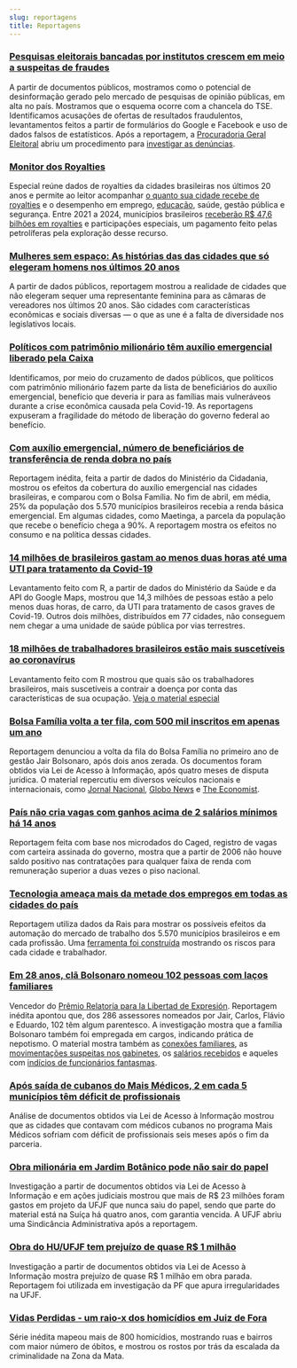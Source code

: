 ```yaml
---
slug: reportagens
title: Reportagens
---
```

### [**Pesquisas eleitorais bancadas por institutos crescem em meio a suspeitas de fraudes**](https://oglobo.globo.com/brasil/eleicoes-2020/pesquisas-eleitorais-bancadas-por-institutos-crescem-em-meio-suspeitas-de-fraudes-conheca-as-historias-24719935)  
A partir de documentos públicos, mostramos como o potencial de desinformação gerado pelo mercado de pesquisas de opinião públicas, em alta no país. Mostramos que o esquema ocorre com a chancela do TSE. Identificamos acusações de ofertas de resultados fraudulentos, levantamentos feitos a partir de formulários do Google e Facebook e uso de dados falsos de estatísticos. Após a reportagem, a [Procuradoria Geral Eleitoral](https://oglobo.globo.com/brasil/eleicoes-2020/mp-eleitoral-vai-apurar-indicios-de-fraudes-em-pesquisas-eleitorais-bancadas-por-institutos-24727419) abriu um procedimento para [investigar as denúncias](https://oglobo.globo.com/brasil/eleicoes-2020/mp-de-goias-faz-operacao-contra-empresa-suspeita-de-produzir-divulgar-pesquisas-fraudulentas-24730304).

### [**Monitor dos Royalties**](https://infograficos.oglobo.globo.com/brasil/monitor-royalties.html)
Especial reúne dados de royalties da cidades brasileiras nos últimos 20 anos e permite ao leitor acompanhar [o quanto sua cidade recebe de royalties](https://oglobo.globo.com/economia/campeas-de-royalties-cidades-tem-ultima-chance-de-construir-futuro-com-dinheiro-do-petroleo-24674788) e o desempenho em emprego, [educação](https://oglobo.globo.com/economia/cidades-do-petroleo-enfrentam-desafio-da-expansao-desordenada-24676497), saúde, gestão pública e segurança. Entre 2021 a 2024, municípios brasileiros [receberão R$ 47,6 bilhões em royalties](https://oglobo.globo.com/economia/rio-vai-ampliar-dependencia-do-petroleo-royalties-chegarao-25-da-receita-1-24676521) e participações especiais, um pagamento feito pelas petrolíferas pela exploração desse recurso. 

### [**Mulheres sem espaço: As histórias das das cidades que só elegeram homens nos últimos 20 anos**](https://oglobo.globo.com/brasil/celina/mulheres-sem-espaco-na-politica-conheca-as-cidades-que-so-elegem-homens-24687569)  
A partir de dados públicos, reportagem mostrou a realidade de cidades que não elegeram sequer uma representante feminina para as câmaras de vereadores nos últimos 20 anos. São cidades com características econômicas e sociais diversas — o que as une é a falta de diversidade nos legislativos locais.

### [**Políticos com patrimônio milionário têm auxílio emergencial liberado pela Caixa**](https://oglobo.globo.com/economia/politicos-com-patrimonio-milionario-tem-auxilio-emergencial-liberado-pela-caixa-24504650)  
Identificamos, por meio do cruzamento de dados públicos, que políticos com patrimônio milionário fazem parte da lista de beneficiários do auxílio emergencial, benefício que deveria ir para as famílias mais vulneráveos durante a crise econômica causada pela Covid-19.  As reportagens expuseram a fragilidade do método de liberação do governo federal ao benefício. 

### [**Com auxílio emergencial, número de beneficiários de transferência de renda dobra no país**](https://oglobo.globo.com/economia/com-auxilio-emergencial-numero-de-beneficiarios-de-transferencia-de-renda-dobra-no-pais-24475483)  
Reportagem inédita, feita a partir de dados do Ministério da Cidadania, mostrou os efeitos da cobertura do auxílio emergencial nas cidades brasileiras, e comparou com o Bolsa Família. No fim de abril, em média, 25% da população dos 5.570 municípios brasileiros recebia a renda básica emergencial. Em algumas cidades, como Maetinga, a parcela da população que recebe o benefício chega a 90%. A reportagem mostra os efeitos no consumo e na política dessas cidades.

### [**14 milhões de brasileiros gastam ao menos duas horas até uma UTI para tratamento da Covid-19**](https://oglobo.globo.com/sociedade/mais-de-14-milhoes-de-brasileiros-gastam-ao-menos-duas-horas-ate-uma-uti-para-tratamento-da-covid-19-24442488)  
Levantamento feito com R, a partir de dados do Ministério da Saúde e da API do Google Maps, mostrou que 14,3 milhões de pessoas estão a pelo menos duas horas, de carro, da UTI para tratamento de casos graves de Covid-19. Outros dois milhões, distribuídos em 77 cidades, não conseguem nem chegar a uma unidade de saúde pública por vias terrestres.

### [**18 milhões de trabalhadores brasileiros estão mais suscetíveis ao coronavírus**](https://oglobo.globo.com/sociedade/coronavirus/estudo-identifica-os-18-milhoes-de-trabalhadores-brasileiros-mais-suscetiveis-ao-coronavirus-24351508)  
Levantamento feito com R mostrou que quais são os trabalhadores brasileiros, mais suscetíveis a contrair a doença por conta das características de sua ocupação. [Veja o material especial](https://infograficos.oglobo.globo.com/sociedade/coronavirus-profissoes-risco-consulta.html)

### [**Bolsa Família volta a ter fila, com 500 mil inscritos em apenas um ano**](https://oglobo.globo.com/economia/bolsa-familia-volta-ter-fila-com-500-mil-inscritos-em-apenas-um-ano-24212714)  
Reportagem denunciou a volta da fila do Bolsa Família no primeiro ano de gestão Jair Bolsonaro, após dois anos zerada. Os documentos foram obtidos via Lei de Acesso à Informação, após quatro meses de disputa jurídica. O material repercutiu em diversos veículos nacionais e internacionais, como [Jornal Nacional](https://g1.globo.com/jornal-nacional/noticia/2020/01/27/fila-para-obter-o-bolsa-familia-ja-chega-a-quase-500-mil-pessoas.ghtml), [Globo News](http://g1.globo.com/globo-news/videos/v/fila-para-obter-beneficio-do-bolsa-familia-chega-a-quase-500-mil-pessoas-entenda/8271292/) e [The Economist](https://www.economist.com/the-americas/2020/01/30/bolsa-familia-brazils-admired-anti-poverty-programme-is-flailing).

### [**País não cria vagas com ganhos acima de 2 salários mínimos há 14 anos**](https://oglobo.globo.com/economia/pais-nao-cria-vagas-com-ganhos-acima-de-2-salarios-minimos-ha-14-anos-24211895)  
Reportagem feita com base nos microdados do Caged, registro de vagas com carteira assinada do governo, mostra que a partir de 2006 não houve saldo positivo nas contratações para qualquer faixa de renda com remuneração superior a duas vezes o piso nacional.

### [**Tecnologia ameaça mais da metade dos empregos em todas as cidades do país**](https://oglobo.globo.com/economia/tecnologia-ameaca-mais-da-metade-dos-empregos-em-todas-as-cidades-do-pais-24125076)  
Reportagem utiliza dados da Rais para mostrar os possíveis efeitos da automação do mercado de trabalho dos 5.570 municípios brasileiros e em cada profissão. Uma [ferramenta foi construída](https://infograficos.oglobo.globo.com/economia/automacao-municipio-profissao.html) mostrando os riscos para cada cidade e trabalhador.

### [**Em 28 anos, clã Bolsonaro nomeou 102 pessoas com laços familiares**](https://oglobo.globo.com/brasil/em-28-anos-cla-bolsonaro-nomeou-102-pessoas-com-lacos-familiares-23837445)  
Vencedor do [Prêmio Relatoría para la Libertad de Expresión](https://oglobo.globo.com/brasil/o-globo-revista-epoca-vencem-premio-rele-2019-24073394). Reportagem inédita apontou que, dos 286 assessores nomeados por Jair, Carlos, Flávio e Eduardo, 102 têm algum parentesco. A investigação mostra que a família Bolsonaro também foi empregada em cargos, indicando prática de nepotismo. O material mostra também as [conexões familiares](https://infograficos.oglobo.globo.com/brasil/os-lacos-familiares-do-cla-bolsonaro.html), as [movimentações suspeitas nos gabinetes](https://epoca.globo.com/brasil/salarios-de-assessores-da-familia-bolsonaro-oscilavam-com-frequencia-23867309), os [salários recebidos](https://epoca.globo.com/brasil/integrantes-das-32-familias-que-assessoram-clabolsonaro-receberam-65-milhoes-desde-1991-23864535) e aqueles com [indícios de funcionários fantasmas](https://oglobo.globo.com/brasil/dos-286-funcionarios-do-cla-bolsonaro-13-tem-indicios-de-que-nao-trabalhavam-23854658).

### [**Após saída de cubanos do Mais Médicos, 2 em cada 5 municípios têm déficit de profissionais**](https://oglobo.globo.com/brasil/mais-medicos-apos-saida-de-cubanos-42-das-cidades-tem-vagas-abertas-23694511)  
Análise de documentos obtidos via Lei de Acesso à Informação mostrou que as cidades que contavam com médicos cubanos no programa Mais Médicos sofriam com déficit de profissionais seis meses após o fim da parceria.

### [**Obra milionária em Jardim Botânico pode não sair do papel**](https://tribunademinas.com.br/noticias/cidade/29-07-2018/obra-milionaria-em-jardim-botanico-pode-nao-sair-do-papel.html)  
Investigação a partir de documentos obtidos via Lei de Acesso à Informação e em ações judiciais mostrou que mais de R$ 23 milhões foram gastos em projeto da UFJF que nunca saiu do papel, sendo que parte do material está na Suíça há quatro anos, com garantia vencida. A UFJF abriu uma Sindicância Administrativa após a reportagem.

### [**Obra do HU/UFJF tem prejuízo de quase R$ 1 milhão**](https://tribunademinas.com.br/noticias/cidade/23-02-2018/obra-do-huufjf-tem-prejuizo-de-quase-r-1-milhao.html)    
Investigação a partir de documentos obtidos via Lei de Acesso à Informação mostra prejuízo de quase R$ 1 milhão em obra parada. Reportagem foi utilizada em investigação da PF que apura irregularidades na UFJF.

### [**Vidas Perdidas - um raio-x dos homicídios em Juiz de Fora**](https://tribunademinas.com.br/noticias/cidade/14-01-2018/violencia-se-descortina-nas-801-vidas-perdidas-em-seis-anos.html)     
Série inédita mapeou mais de 800 homicídios, mostrando ruas e bairros com maior número de óbitos, e mostrou os rostos por trás da escalada da criminalidade na Zona da Mata.
